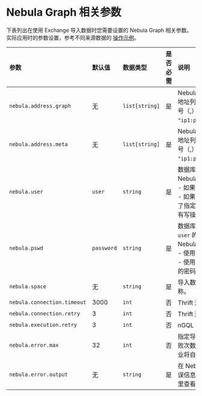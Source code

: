 # Nebula Graph 相关参数

下表列出在使用 Exchange 导入数据时您需要设置的 Nebula Graph 相关参数。实际应用时的参数设置，参考不同来源数据的 [操作示例](../use-exchange/ex-ug-import-from-neo4j.md)。

| 参数 | 默认值 | 数据类型 | 是否必需 | 说明 |
| :--- | :--- | :--- | :--- | :--- |
| `nebula.address.graph` | 无 | `list[string]` | 是 | Nebula Graph 图数据库 Graph 服务的地址列表。如果有多个地址，以英文逗号（,）分隔。格式为 `"ip1:port","ip2:port","ip3:port"`。 |
| `nebula.address.meta` | 无 | `list[string]` | 是 | Nebula Graph 图数据库 Meta 服务的地址列表。如果有多个地址，以英文逗号（,）分隔。格式为 `"ip1:port","ip2:port","ip3:port"`。 |
| `nebula.user` | `user` | `string` | 是 | 数据库用户名，默认为 `user` 。如果 Nebula Graph 启用了身份认证：<br />- 如果未创建不同用户，使用 `root` 。<br />- 如果已经创建了不同的用户并且分配了指定空间的角色，则使用对该空间拥有写操作权限的用户。 |
| `nebula.pswd` | `password` | `string` | 是 | 数据库用户名对应的密码，默认 `user` 的密码为 `password` 。如果 Nebula Graph 启用了身份认证：<br />- 使用 `root` 时，密码为 `nebula` 。<br />- 使用其他用户账号时，设置账号对应的密码。 |
| `nebula.space` | 无 | `string` | 是 | 导入数据对应的图空间（Space）名称。 |
| `nebula.connection.timeout` | 3000 | `int` | 否 | Thrift 连接的超时时间，单位为 ms。 |
| `nebula.connection.retry` | 3 | `int` | 否 | Thrift 连接重试次数。 |
| `nebula.execution.retry` | 3 | `int` | 否 | nGQL 语句执行重试次数。 |
| `nebula.error.max` | 32 | `int` | 否 | 指定导入过程中的最大失败次数。当失败次数达到最大值时，提交的 Spark 作业将自动停止。 |
| `nebula.error.output` | 无 | `string` | 是 | 在 Nebula Graph 服务器上指定输出错误信息的日志路径。您可以在这个文件里查看发生的所有错误信息。 |
